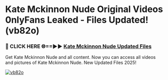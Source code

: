 # Kate Mckinnon Nude Original Videos 0nlyFans Leaked - Files Updated! (vb82o)

<h3>🔴 CLICK HERE 🌐==►► <a href="https://tinyurl.com/yc6ubb5a" rel="nofollow">Kate Mckinnon Nude Updated Files</a></h3>

Get Kate Mckinnon Nude and all content. Now you can access all videos and pictures of Kate Mckinnon Nude. New Updated Files 2025!

[![vb82o](https://i.imgur.com/7eu0CRL.gif)](https://tinyurl.com/yc6ubb5a)
